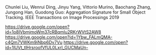 Chunlei Liu, Wenrui Ding, Jinyu Yang, Vittorio Murino, Baochang Zhang, Jungong Han, Guodong Guo:
Aggregation Signature for Small Object Tracking. IEEE Transactions on Image Processings 2019

https://drive.google.com/open?id=1o8IVbmjmoWm37cRBqmlu2RKrWVtS2AW8
https://drive.google.com/open?id=1Ybw_FALmQMA-c4Qm7VWKm9iNbp6Dv7Vu
https://drive.google.com/open?id=1lUVt_tlHrsroofVfUL0LxrI_GUCMaUn-
